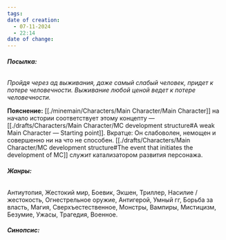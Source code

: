 ```yaml
---
tags: 
date of creation:
  - 07-11-2024
  - 22:14
date of change:
---
```

###### **Посылка:**
*Пройдя через ад выживания, даже самый слабый человек, придет к потере человечности.*
*Выживание любой ценой ведет к потере человечности.*

 **Пояснение:**
 [[./minemain/Characters/Main Character/Main Character]] на начало истории соответствует этому концепту — [[./drafts/Characters/Main Character/MC development structure#A weak Main Character — Starting point]]. Вкратце: Он слабоволен, немощен и совершенно ни на что не способен. [[./drafts/Characters/Main Character/MC development structure#The event that initiates the development of MC]] служит катализатором развития персонажа.
 
###### **Жанры:**
Антиутопия, Жестокий мир, Боевик, Экшен, Триллер, Насилие / жестокость, Огнестрельное оружие, Антигерой, Умный гг, Борьба за власть, Магия, Сверхъестественное, Монстры, Вампиры, Мистицизм, Безумие, Ужасы, Трагедия, Военное.

###### **Синопсис:**
